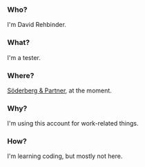 ### Who?

I'm David Rehbinder.

### What?

I'm a tester.

### Where?

[Söderberg & Partner](https://soderbergpartner.se), at the moment.

### Why?

I'm using this account for work-related things.

### How?

I'm learning coding, but mostly not here.
